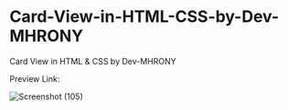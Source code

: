 # Card-View-in-HTML-CSS-by-Dev-MHRONY
Card View in HTML &amp; CSS by Dev-MHRONY

Preview Link: 

![Screenshot (105)](https://user-images.githubusercontent.com/78216965/180717456-a6b251cb-9693-408c-ac27-ce49ba9e903c.png)
